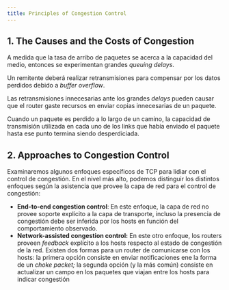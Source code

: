 ```yaml
---
title: Principles of Congestion Control
---
```


## 1. The Causes and the Costs of Congestion

A medida que la tasa de arribo de paquetes se acerca a la capacidad del medio, entonces se experimentan grandes *queuing delays*.

Un remitente deberá realizar retransmisiones para compensar por los datos perdidos debido a *buffer overflow*.

Las retransmisiones innecesarias ante los grandes *delays* pueden causar que el router gaste recursos en enviar copias innecesarias de un paquete.

Cuando un paquete es perdido a lo largo de un camino, la capacidad de transmisión utilizada en cada uno de los links que había enviado el paquete hasta ese punto termina siendo desperdiciada.

## 2. Approaches to Congestion Control

Examinaremos algunos enfoques específicos de TCP para lidiar con el control de congestión. En el nivel más alto, podemos distinguir los distintos enfoques según la asistencia que provee la capa de red para el control de congestión:

- **End-to-end congestion control**: En este enfoque, la capa de red no provee soporte explícito a la capa de transporte, incluso la presencia de congestión debe ser inferida por los hosts en función del comportamiento observado.
- **Network-assisted congestion control:** En este otro enfoque, los routers proveen *feedback* explícito a los hosts respecto al estado de congestión de la red. Existen dos formas para un router de comunicarse con los hosts: la primera opción consiste en enviar notificaciones ene la forma de un *choke packet;* la segunda opción (y la más común) consiste en actualizar un campo en los paquetes que viajan entre los hosts para indicar congestión
